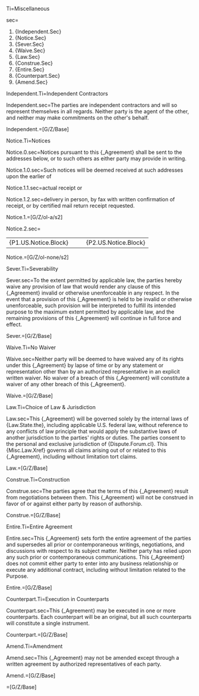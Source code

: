 Ti=Miscellaneous


sec=<ol><li>{Independent.Sec}</li><li>{Notice.Sec}</li><li>{Sever.Sec}</li><li>{Waive.Sec}</li><li>{Law.Sec}</li><li>{Construe.Sec}</li><li>{Entire.Sec}</li><li>{Counterpart.Sec}</li><li>{Amend.Sec}</li></ol>


Independent.Ti=Independent Contractors

Independent.sec=The parties are independent contractors and will so represent themselves in all regards. Neither party is the agent of the other, and neither may make commitments on the other's behalf.

Independent.=[G/Z/Base]

Notice.Ti=Notices

Notice.0.sec=Notices pursuant to this {_Agreement} shall be sent to the addresses below, or to such others as either party may provide in writing.

Notice.1.0.sec=Such notices will be deemed received at such addresses upon the earlier of

Notice.1.1.sec=actual receipt or

Notice.1.2.sec=delivery in person, by fax with written confirmation of receipt, or by certified mail return receipt requested.

Notice.1.=[G/Z/ol-a/s2]

Notice.2.sec=<table><tr><td>{P1.US.Notice.Block}</td><td>   </td><td>{P2.US.Notice.Block}</td></tr></table>

Notice.=[G/Z/ol-none/s2]

Sever.Ti=Severability

Sever.sec=To the extent permitted by applicable law, the parties hereby waive any provision of law that would render any clause of this {_Agreement} invalid or otherwise unenforceable in any respect. In the event that a provision of this {_Agreement} is held to be invalid or otherwise unenforceable, such provision will be interpreted to fulfill its intended purpose to the maximum extent permitted by applicable law, and the remaining provisions of this {_Agreement} will continue in full force and effect.

Sever.=[G/Z/Base]

Waive.Ti=No Waiver

Waive.sec=Neither party will be deemed to have waived any of its rights under this {_Agreement} by lapse of time or by any statement or representation other than by an authorized representative in an explicit written waiver. No waiver of a breach of this {_Agreement} will constitute a waiver of any other breach of this {_Agreement}.

Waive.=[G/Z/Base]

Law.Ti=Choice of Law & Jurisdiction

Law.sec=This {_Agreement} will be governed solely by the internal laws of {Law.State.the}, including applicable U.S. federal law, without reference to any conflicts of law principle that would apply the substantive laws of another jurisdiction to the parties' rights or duties. The parties consent to the personal and exclusive jurisdiction of {Dispute.Forum.cl}. This {Misc.Law.Xref} governs all claims arising out of or related to this {_Agreement}, including without limitation tort claims.

Law.=[G/Z/Base]

Construe.Ti=Construction

Construe.sec=The parties agree that the terms of this {_Agreement} result from negotiations between them. This {_Agreement} will not be construed in favor of or against either party by reason of authorship.

Construe.=[G/Z/Base]

Entire.Ti=Entire Agreement

Entire.sec=This {_Agreement} sets forth the entire agreement of the parties and supersedes all prior or contemporaneous writings, negotiations, and discussions with respect to its subject matter. Neither party has relied upon any such prior or contemporaneous communications. This {_Agreement} does not commit either party to enter into any business relationship or execute any additional contract, including without limitation related to the Purpose.

Entire.=[G/Z/Base]

Counterpart.Ti=Execution in Counterparts

Counterpart.sec=This {_Agreement} may be executed in one or more counterparts. Each counterpart will be an original, but all such counterparts will constitute a single instrument.

Counterpart.=[G/Z/Base]

Amend.Ti=Amendment

Amend.sec=This {_Agreement} may not be amended except through a written agreement by authorized representatives of each party.

Amend.=[G/Z/Base]

=[G/Z/Base]